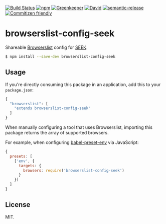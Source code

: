 [![Build Status](https://img.shields.io/travis/seek-oss/browserslist-config-seek/master.svg?style=flat-square)](http://travis-ci.org/seek-oss/browserslist-config-seek) [![npm](https://img.shields.io/npm/v/browserslist-config-seek.svg?style=flat-square)](https://www.npmjs.com/package/browserslist-config-seek) [![Greenkeeper](https://img.shields.io/badge/greenkeeper-enabled-brightgreen.svg?style=flat-square)](https://greenkeeper.io/) [![David](https://img.shields.io/david/dev/seek-oss/seek-style-guide-webpack.svg?style=flat-square)](https://david-dm.org/seek-oss/seek-style-guide-webpack?type=dev) [![semantic-release](https://img.shields.io/badge/%20%20%F0%9F%93%A6%F0%9F%9A%80-semantic--release-e10079.svg?style=flat-square)](https://github.com/semantic-release/semantic-release) [![Commitizen friendly](https://img.shields.io/badge/commitizen-friendly-brightgreen.svg?style=flat-square)](http://commitizen.github.io/cz-cli/)

# browserslist-config-seek

Shareable [Browserslist](https://github.com/ai/browserslist) config for [SEEK](https://github.com/seek-oss).

```bash
$ npm install --save-dev browserslist-config-seek
```

## Usage

If you're directly consuming this package in an application, add this to your `package.json`:

```js
{
  "browserslist": [
    "extends browserslist-config-seek"
  ]
}
```

When manually configuring a tool that uses Browserslist, importing this package returns the array of supported browsers.

For example, when configuring [babel-preset-env](https://github.com/babel/babel/tree/master/experimental/babel-preset-env) via JavaScript:

```js
{
  presets: [
    ['env', {
      targets: {
        browsers: require('browserslist-config-seek')
      }
    }]
  ]
}
```

## License

MIT.
